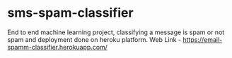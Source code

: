 # sms-spam-classifier
End to end machine learning project, classifying a message is spam or not spam and deployment done on heroku platform.
Web Link - https://email-spamm-classifier.herokuapp.com/

